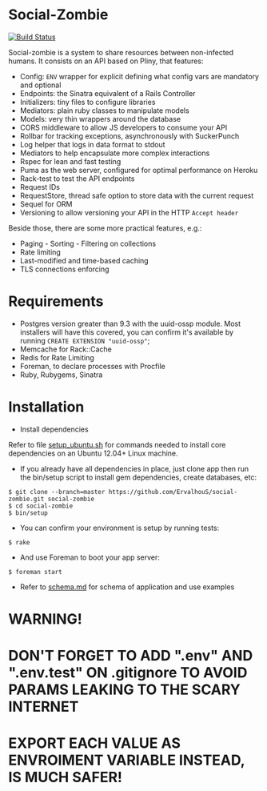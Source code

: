 # Social-Zombie

[![Build Status](https://travis-ci.org/ErvalhouS/social-zombie.svg?branch=master)](https://travis-ci.org/ErvalhouS/social-zombie)

Social-zombie is a system to share resources between non-infected humans. It consists on an API based on Pliny, that features:

* Config: `ENV` wrapper for explicit defining what config vars are mandatory and optional
* Endpoints: the Sinatra equivalent of a Rails Controller
* Initializers: tiny files to configure libraries
* Mediators: plain ruby classes to manipulate models
* Models: very thin wrappers around the database
* CORS middleware to allow JS developers to consume your API
* Rollbar for tracking exceptions, asynchronously with SuckerPunch
* Log helper that logs in data format to stdout
* Mediators to help encapsulate more complex interactions
* Rspec for lean and fast testing
* Puma as the web server, configured for optimal performance on Heroku
* Rack-test to test the API endpoints
* Request IDs
* RequestStore, thread safe option to store data with the current request
* Sequel for ORM
* Versioning to allow versioning your API in the HTTP `Accept header`

Beside those, there are some more practical features, e.g.:

* Paging - Sorting - Filtering on collections
* Rate limiting
* Last-modified and time-based caching
* TLS connections enforcing

# Requirements

* Postgres version greater than 9.3 with the uuid-ossp module. Most installers will have this covered, you can confirm it's available by running `CREATE EXTENSION "uuid-ossp"`;
* Memcache for Rack::Cache
* Redis for Rate Limiting
* Foreman, to declare processes with Procfile
* Ruby, Rubygems, Sinatra

# Installation

* Install dependencies

Refer to file [setup_ubuntu.sh](https://github.com/ErvalhouS/social-zombie/blob/master/setup_ubuntu.sh) for commands needed to install core dependencies on an Ubuntu 12.04+ Linux machine.

* If you already have all dependencies in place, just clone app then run the bin/setup script to install gem dependencies, create databases, etc:
```
$ git clone --branch=master https://github.com/ErvalhouS/social-zombie.git social-zombie
$ cd social-zombie
$ bin/setup
```
* You can confirm your environment is setup by running tests:
```
$ rake
```
* And use Foreman to boot your app server:
```
$ foreman start
```
* Refer to [schema.md](https://github.com/ErvalhouS/social-zombie/blob/master/schema.md) for schema of application and use examples

# WARNING!
# DON'T FORGET TO ADD ".env" AND ".env.test" ON .gitignore TO AVOID PARAMS LEAKING TO THE SCARY INTERNET
# EXPORT EACH VALUE AS ENVROIMENT VARIABLE INSTEAD, IS MUCH SAFER!
